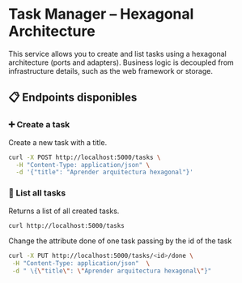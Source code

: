 # Task Manager – Hexagonal Architecture

This service allows you to create and list tasks using a hexagonal architecture (ports and adapters). Business logic is decoupled from infrastructure details, such as the web framework or storage.

## 📋 Endpoints disponibles

### ➕ Create a task

Create a new task with a title.

```bash
curl -X POST http://localhost:5000/tasks \
  -H "Content-Type: application/json" \
  -d '{"title": "Aprender arquitectura hexagonal"}'
```

### 📄 List all tasks

Returns a list of all created tasks.

```bash
curl http://localhost:5000/tasks
```

Change the attribute done of one task passing by the id of the task 

```bash
curl -X PUT http://localhost:5000/tasks/<id>/done \
 -H "Content-Type: application/json"  \
 -d " \{\"title\": \"Aprender arquitectura hexagonal\"}"
```